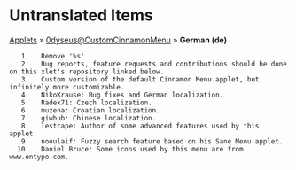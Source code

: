 # Untranslated Items
[Applets](../../../README.md) &#187; [0dyseus@CustomCinnamonMenu](../README.md) &#187; **German (de)**

       1	Remove '%s'
       2	Bug reports, feature requests and contributions should be done on this xlet's repository linked below.
       3	Custom version of the default Cinnamon Menu applet, but infinitely more customizable.
       4	NikoKrause: Bug fixes and German localization.
       5	Radek71: Czech localization.
       6	muzena: Croatian localization.
       7	giwhub: Chinese localization.
       8	lestcape: Author of some advanced features used by this applet.
       9	nooulaif: Fuzzy search feature based on his Sane Menu applet.
      10	Daniel Bruce: Some icons used by this menu are from www.entypo.com.
